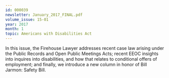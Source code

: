 ```yaml
---
id: 000039
newsletter: January_2017_FINAL.pdf
volume_issue: 15-01
year: 2017
month: 1
topic: Americans with Disabilities Act
---
```


In this issue, the Firehouse Lawyer addresses recent case law arising under the Public Records and Open Public Meetings Acts; recent EEOC insights into inquires into disabilities, and how that relates to conditional offers of employment; and finally, we introduce a new column in honor of Bill Jarmon: Safety Bill.